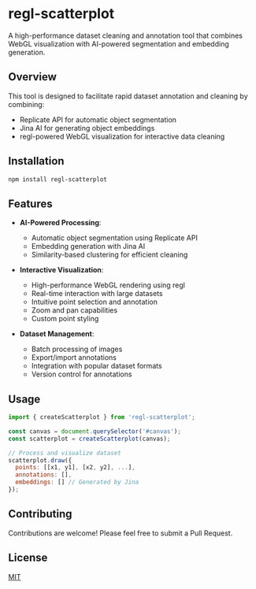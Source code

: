 # regl-scatterplot

A high-performance dataset cleaning and annotation tool that combines WebGL visualization with AI-powered segmentation and embedding generation.

## Overview

This tool is designed to facilitate rapid dataset annotation and cleaning by combining:
- Replicate API for automatic object segmentation
- Jina AI for generating object embeddings
- regl-powered WebGL visualization for interactive data cleaning

## Installation

```bash
npm install regl-scatterplot
```

## Features

- **AI-Powered Processing**:
  - Automatic object segmentation using Replicate API
  - Embedding generation with Jina AI
  - Similarity-based clustering for efficient cleaning

- **Interactive Visualization**:
  - High-performance WebGL rendering using regl
  - Real-time interaction with large datasets
  - Intuitive point selection and annotation
  - Zoom and pan capabilities
  - Custom point styling

- **Dataset Management**:
  - Batch processing of images
  - Export/import annotations
  - Integration with popular dataset formats
  - Version control for annotations

## Usage

```javascript
import { createScatterplot } from 'regl-scatterplot';

const canvas = document.querySelector('#canvas');
const scatterplot = createScatterplot(canvas);

// Process and visualize dataset
scatterplot.draw({
  points: [[x1, y1], [x2, y2], ...],
  annotations: [],
  embeddings: [] // Generated by Jina
});
```

## Contributing

Contributions are welcome! Please feel free to submit a Pull Request.

## License

[MIT](https://choosealicense.com/licenses/mit/)
